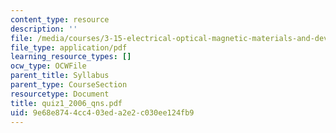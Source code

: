 ```yaml
---
content_type: resource
description: ''
file: /media/courses/3-15-electrical-optical-magnetic-materials-and-devices-fall-2006/9e68e8744cc403eda2e2c030ee124fb9_quiz1_2006_qns.pdf
file_type: application/pdf
learning_resource_types: []
ocw_type: OCWFile
parent_title: Syllabus
parent_type: CourseSection
resourcetype: Document
title: quiz1_2006_qns.pdf
uid: 9e68e874-4cc4-03ed-a2e2-c030ee124fb9
---
```

